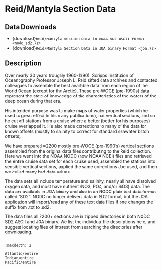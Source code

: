 # Reid/Mantyla Section Data

## Data Downloads

* {download}`Reid/Mantyla Section Data in NOAA SD2 ASCII Format <nodc_sd2.7z>`
* {download}`Reid/Mantyla Section Data in JOA binary Format <joa.7z>`

## Description
Over nearly 30 years (roughly 1960-1990), Scripps Institution of Oceanography Professor Joseph L. Reid sifted data archives and contacted colleagues to assemble the best available data from each region of the World Ocean (except for the Arctic). These pre-WOCE (pre-1990s) data represent the state of knowledge of the characteristics of the waters of the deep ocean during that era.

His intended purpose was to make maps of water properties (which he used to great effect in his many publications), not vertical sections, and so he cut off stations from a cruise where a better (better for his purposes) cruise overlapped it. He also made corrections to many of the data for known offsets (mostly to salinity to correct for standard seawater batch offsets).

We have prepared ≈2200 mostly pre-WOCE (pre-1990’s) vertical sections assembled from the original data files contributing to the Reid collection. Here we went into the NOAA NODC (now NOAA NCEI) files and retrieved the entire cruise data set for each cruise used, assembled the stations into sensible vertical sections, applied the same corrections Joe used, and then we culled many bad data values. 

The data sets all include temperature and salinity, nearly all have dissolved oxygen data, and most have nutrient (NO3, PO4, and/or SiO3) data. The data are available in JOA binary and also in an NODC plain text data format called “SD2”. NODC no longer delivers data in SD2 format, but the JOA application will import/read any of these text data files if one changes the suffix from .txt to .sd2.

The data files all 2200+ sections are in zipped directories in both NODC SD2 ASCII and JOA binary. We list the individual file descriptions here, and suggest locating files of interest from searching the directories after downloading.

```{note} The oxygen and nutrient data in the Reid data collection are in volume units (numerically only ≈2.6% adjustment for nutrients but a factor of ≈45x for dissolved oxygen). To convert from O2 in ml/l to O2 in μmol/kg multiply by 44.660 and divide by density in CGS. [There is a small issue regarding what density to use, but it gets buried in the decimal place weeds. It is best to use sigma-0, i.e. (1000 + sigma0)/1000 in CGS.] To convert from nutrients in μmol/l to μmol/kg divide by density in CGS. Use sigma-0 for the nutrient conversion. See the document [O2 in volume units to O2 in mass units](../../outreach/projects/o2.md) in the JOA Suite for instructions on how to use JOA to convert oxygen and nutrient data from volume units to mass units, required for direct comparisons with data from cruises where those parameters are expressed in mass units (most cruises since 1990).
```

```{toctree}
:maxdepth: 2

Atlantic/entire
Indian/entire
Pacific/entire
```